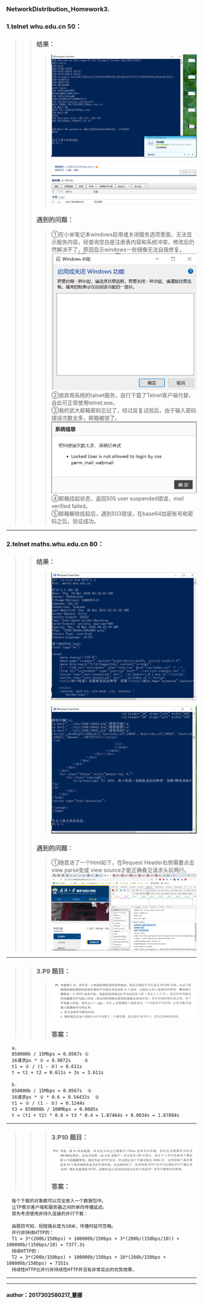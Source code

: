 ### NetworkDistribution_Homework3.

### 1.telnet whu.edu.cn 50：
>> ###     结果：
>>> ![image](img_hw3/1_1.PNG)  
>>>    
>>> ![image](img_hw3/1_2.PNG)
>> ###     遇到的问题：
>>>   ①在小米笔记本windows启用或关闭服务选项里面，无法显示服务内容，经查询空白是注册表内容和系统冲突，修改后仍然解决不了，原因显示windows一些镜像无法自我修复。  
>>> ![image](img_hw3/error1.PNG)  
>>>   ②放弃用系统的talnet服务，自行下载了Telnet客户端代替，自此可正常使用telnet.exe。  
>>>   ③我的武大邮箱密码忘记了，经过反复试验后，由于输入密码错误次数太多，邮箱被锁了。  
>>> ![image](img_hw3/error2.PNG)  
>>> ④邮箱挂起状态，返回505 user suspended错误，mail verified failed。  
>>> ⑤邮箱解除挂起后，遇到503错误，在base64加密账号和密码之后，验证成功。  
****
### 2.telnet maths.whu.edu.cn 80：
>> ###     结果：
>>> ![image](img_hw3/2_1.PNG)
>>>   
>>> ![image](img_hw3/2_2.PNG)
>> ### 遇到的问题：
>>> ①随意进了一个html如下，在Request Header右侧需要点击view parse变成 view source才能正确看见请求头前两行。  
>>> ![image](img_hw3/2_3.PNG)  
   
****
>> ### 3.P9 题目：
>>> ![image](img_hw3/hw3_p9.PNG)
>>> ### 答案：
      a.  
      850000b / 15Mbps = 0.0567s ①  
      16请求ps * ① = 0.9072s     ②  
      t1 = ① / (1 - ②) = 0.611s   
      t = t1 + t2 = 0.611s + 3s = 3.611s  
     
      b.  
      850000b / 15Mbps = 0.0567s  ①  
      16请求ps * ① * 0.6 = 0.54432s  ②  
      t1 = ① / (1 - ②) = 0.1244s  
      t3 = 850000b / 100Mbps = 0.0085s  
      t = (t1 + t2) * 0.6 + t3 * 0.4 = 1.87464s + 0.0034s = 1.87804s  
  
****
>>> ### 3.P10 题目：
>>> ![image](img_hw3/hw3_p10.PNG)
>>> ### 答案：
      每个下载的对象都可以完全放入一个数据包中。  
      让TP表示客户端和服务器之间的单向传播延迟。  
      首先考虑使用非持久连接的并行下载：  
  
      由题目可知，短链路长度为10米，传播时延可忽略。  
      并行非持续HTTP的：  
      T1 = 3*(200b/150bps) + 100000b/150bps + 3*(200b/(150bps/10)) + 100000b/(150bps/10) = 7377.3s  
      持续HTTP的：  
      T2 = 3*(200b/150bps) + 100000b/150bps + 10*(200b/150bps + 100000b/150bps) = 7351s  
      持续性HTTP比并行非持续性HTTP并没有非常突出的优势效果。  

****
****
#### author：2017302580217_董娜

